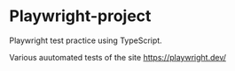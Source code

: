# Playwright-project
Playwright test practice using TypeScript.

Various auutomated tests of the site https://playwright.dev/
